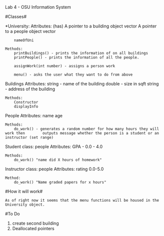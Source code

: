 Lab 4 - OSU Information System



#Classes#

*University:
	Attributes:
		(has)
		A pointer to a building object vector
		A pointer to a people object vector 

		nameOfUni
		
	Methods:
		printBuildings() - prints the information of on all buildings
		printPeople() - prints the information of all the people.

		assignWork(int number) - assigns a person work

		menu() - asks the user what they want to do from above

	

Buildings
	Attributes:
		string - name of the building
		double - size in sqft
		string - address of the building

	Methods:
		Constructor
		displayInfo		

People
	Attributes:
		name
		age

	Methods:
		do_work() - generates a random number for how many hours they will work then		outputs message whether the person is a student or an instructor (set range)



Student class: people
	Attributes:
		GPA - 0.0 - 4.0

	Methods:
		do_work() "name did X hours of homework"


Instructor class: people
	Attributes:
		rating 0.0-5.0

	Method:
		do_work() "Name graded papers for x hours"

#How it will work#

	As of right now it seems that the menu functions will be housed in the University object.






#To Do 
1. create second building
2. Deallocated pointers
